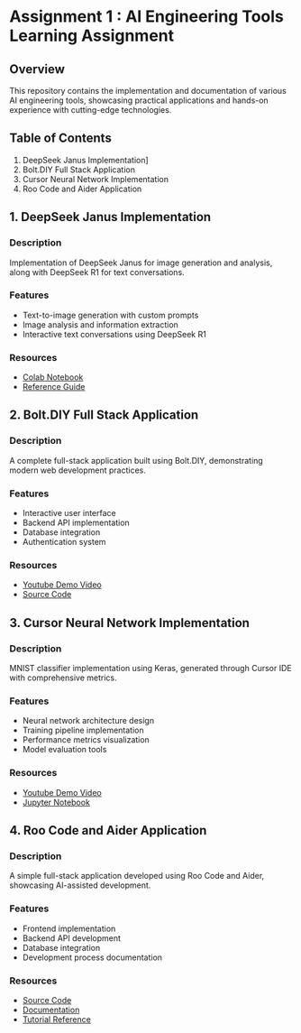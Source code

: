 # Assignment 1 : AI Engineering Tools Learning Assignment

## Overview

This repository contains the implementation and documentation of various AI engineering tools, showcasing practical applications and hands-on experience with cutting-edge technologies.

## Table of Contents

1. DeepSeek Janus Implementation]
2. Bolt.DIY Full Stack Application
3. Cursor Neural Network Implementation
4. Roo Code and Aider Application

## 1. DeepSeek Janus Implementation

### Description

Implementation of DeepSeek Janus for image generation and analysis, along with DeepSeek R1 for text conversations.

### Features

- Text-to-image generation with custom prompts
- Image analysis and information extraction
- Interactive text conversations using DeepSeek R1

### Resources

- [Colab Notebook](https://colab.research.google.com/drive/1lUzuNgmuHIXSeUecNttxJ7u61jq7iJO5?usp=sharing)
- [Reference Guide](https://www.datacamp.com/blog/janus-pro)


## 2. Bolt.DIY Full Stack Application

### Description

A complete full-stack application built using Bolt.DIY, demonstrating modern web development practices.

### Features

- Interactive user interface
- Backend API implementation
- Database integration
- Authentication system

### Resources

- [Youtube Demo Video](https://youtu.be/tuLG3wLnH2k)
- [Source Code](https://github.com/theshubh007/CMPE_258/tree/main/Assignment_1_learning_latest_AiEngineer_Tools/Taskscheduler_For_Devs)

## 3. Cursor Neural Network Implementation

### Description

MNIST classifier implementation using Keras, generated through Cursor IDE with comprehensive metrics.

### Features

- Neural network architecture design
- Training pipeline implementation
- Performance metrics visualization
- Model evaluation tools

### Resources

- [Youtube Demo Video](https://youtu.be/Z1D0VhLHbu0)
- [Jupyter Notebook](https://github.com/theshubh007/CMPE_258/blob/main/Assignment_1_learning_latest_AiEngineer_Tools/MNIST_CLASSIFIER.IPYNB)

## 4. Roo Code and Aider Application

### Description

A simple full-stack application developed using Roo Code and Aider, showcasing AI-assisted development.

### Features

- Frontend implementation
- Backend API development
- Database integration
- Development process documentation

### Resources

- [Source Code](your-source-link)
- [Documentation](your-docs-link)
- [Tutorial Reference](https://aider.chat/docs/usage/tutorials.html)
